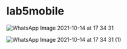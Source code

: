 # lab5mobile

![WhatsApp Image 2021-10-14 at 17 34 31](https://user-images.githubusercontent.com/79316925/137333321-3dc85d3f-ec9c-4738-b909-3faa5e044c26.jpeg)

![WhatsApp Image 2021-10-14 at 17 34 31 (1)](https://user-images.githubusercontent.com/79316925/137333336-5a451ade-d7fe-43aa-aa6a-b0ebb2f9ccc7.jpeg)
